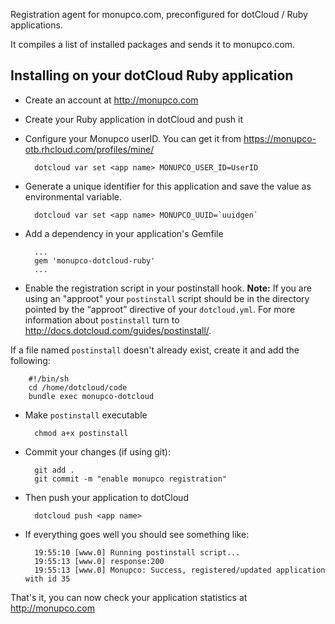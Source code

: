 Registration agent for monupco.com, preconfigured for dotCloud / Ruby
applications.

It compiles a list of installed packages and sends it to monupco.com.

Installing on your dotCloud Ruby application
-----------------------------------------------------

- Create an account at http://monupco.com

- Create your Ruby application in dotCloud and push it

- Configure your Monupco userID. You can get it from https://monupco-otb.rhcloud.com/profiles/mine/

        dotcloud var set <app name> MONUPCO_USER_ID=UserID

- Generate a unique identifier for this application and save the value as environmental variable.

        dotcloud var set <app name> MONUPCO_UUID=`uuidgen`

- Add a dependency in your application's Gemfile

        ...
        gem 'monupco-dotcloud-ruby'
        ...

- Enable the registration script in your postinstall hook. **Note:**
If you are using an "approot" your `postinstall` script should be in the 
directory pointed by the “approot” directive of your `dotcloud.yml`.
For more information about `postinstall` turn to 
http://docs.dotcloud.com/guides/postinstall/.

If a file named `postinstall` doesn't already exist, create it and add the following:

        #!/bin/sh
        cd /home/dotcloud/code
        bundle exec monupco-dotcloud

- Make `postinstall` executable

        chmod a+x postinstall

- Commit your changes (if using git):

        git add .
        git commit -m "enable monupco registration"

- Then push your application to dotCloud

        dotcloud push <app name>

- If everything goes well you should see something like:

        19:55:10 [www.0] Running postinstall script...
        19:55:13 [www.0] response:200
        19:55:13 [www.0] Monupco: Success, registered/updated application with id 35

That's it, you can now check your application statistics at http://monupco.com
